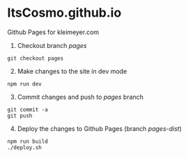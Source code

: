 # ItsCosmo.github.io
Github Pages for kleimeyer.com

1. Checkout branch *pages*

```
git checkout pages
```

2. Make changes to the site in dev mode

```
npm run dev
```

3. Commit changes and push to *pages* branch

```
git commit -a
git push
```

4. Deploy the changes to Github Pages (branch *pages-dist*)

```
npm run build
./deploy.sh
```


